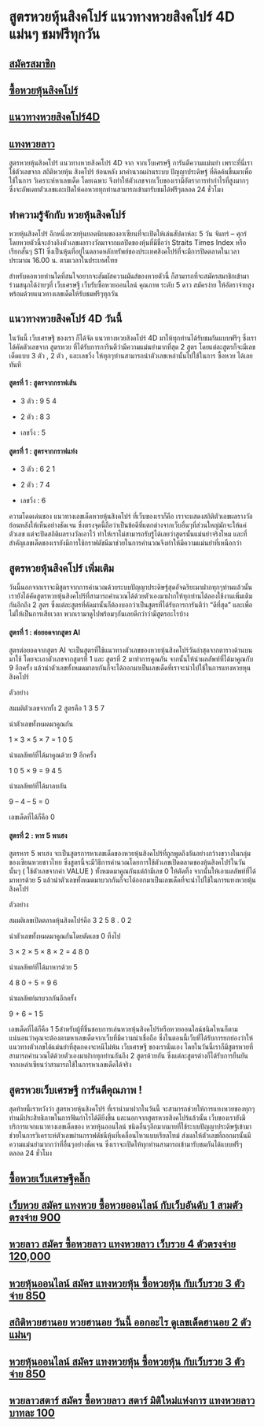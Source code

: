 # สูตรหวยหุ้นสิงคโปร์ แนวทางหวยสิงคโปร์ 4D แม่นๆ ชมฟรีทุกวัน
 
## [สมัครสมาชิก](https://www.xn--289-2ll3f3ai1h5d.com/register/@win289_m01)

## [ซื้อหวยหุ้นสิงคโปร์](https://www.xn--289-2ll3f3ai1h5d.com/register/@win289_m01)

## [แนวทางหวยสิงคโปร์4D](https://www.xn--289-2ll3f3ai1h5d.com/register/@win289_m01)
 
## [แทงหวยลาว](https://ruaygod.com/%e0%b8%ab%e0%b8%a7%e0%b8%a2%e0%b8%a5%e0%b8%b2%e0%b8%a7/)
 
สูตรหวยหุ้นสิงคโปร์ แนวทางหวยสิงคโปร์ 4D จาก จากเว็บเศรษฐี การันตีความแม่นยำ เพราะที่นี่เราใช้ตัวเลขจาก สถิติหวยหุ้น สิงคโปร์ ย้อนหลัง มาคำนวณผ่านระบบ ปัญญาประดิษฐ์ ที่คิดค้นขึ้นมาเพื่อใช้ในการ วิเคราะห์หาเลขเด็ด โดยเฉพาะ จึงทำให้ตัวเลขจากเว็บของเรามีอัตราการทำกำไรที่สูงมากๆ ซึ่งจะอัพเดทตัวเลขและเปิดให้คอหวยทุกท่านสามารถเข้ามารับชมได้ฟรีๆตลอด 24 ชั่วโมง
 
## ทำความรู้จักกับ หวยหุ้นสิงคโปร์

หวยหุ้นสิงคโปร์ อีกหนึ่งหวยหุ้นยอดนิยมของอาเซียนที่จะเปิดให้เล่นสัปดาห์ละ 5 วัน จันทร์ – ศุกร์ โดยหวยตัวนี้จะอ้างอิงตัวเลขผลรางวัลมาจากผลปิดของหุ้นที่มีชื่อว่า Straits Times Index หรือเรียกสั้นๆ STI ซึ่งเป็นหุ้นที่อยู่ในตลาดหลักทรัพย์ของประเทศสิงคโปร์ที่จะมีการปิดตลาดในเวลาประมาณ 16.00 น. ตามเวลาในประเทศไทย

สำหรับคอหวยท่านใดที่สนใจอยากจะสัมผัสความมันส์ของหวยตัวนี้ ก็สามารถที่จะสมัครสมาชิกเข้ามาร่วมสนุกได้ง่ายๆที่ เว็บเศรษฐี เว็บรับซื้อหวยออนไลน์ คุณภาพ ระดับ 5 ดาว สมัครง่าย ให้อัตราจ่ายสูง พร้อมด้วยแนวทางเลขเด็ดให้รับชมฟรีๆทุกวัน

## แนวทางหวยสิงคโปร์ 4D วันนี้

ในวันนี้ เว็บเศรษฐี ของเรา ก็ได้จัด แนวทางหวยสิงคโปร์ 4D มาให้ทุกท่านได้รับชมกันแบบฟรีๆ ซึ่งเราได้คัดตัวเลขจาก สูตรหวย ที่ได้รับการการีนตีว่ามีความแม่นยำมากที่สุด 2 สูตร โดยแต่ละสูตรก็จะมีเลขเด็ดแบบ 3 ตัว , 2 ตัว , และเลขวิ่ง ให้ทุกๆท่านสามารถนำตัวเลขเหล่านั้นไปใช้ในการ ซื้อหวย ได้เลยทันที

#### สูตรที่ 1 : สูตรจากกราฟเส้น

- 3 ตัว : 9 5 4

- 2 ตัว : 8 3

- เลขวิ่ง : 5

#### สูตรที่ 1 : สูตรจากกราฟแท่ง

- 3 ตัว : 6 2 1

- 2 ตัว : 7 4

- เลขวิ่ง : 6

ความโดดเด่นของ แนวทางเลขเด็ดหวยหุ้นสิงคโปร์ ที่เว็บของเราก็คือ เราจะแสดงสถิติตัวเลขผลรางวัลย้อนหลังให้เห็นอย่างชัดเจน ซึ่งตรงจุดนี้ถือว่าเป็นข้อดีที่แตกต่างจากเว็บอื่นๆที่ส่วนใหญ่มักจะให้แค่ตัวเลข แต่จะปิดสถิติผลรางวัลเอาไว้ ทำให้เราไม่สามารถรับรู้ได้เลยว่าสูตรนั้นแม่นยำจริงไหม และที่สำคัญเลขเด็ดของเรายังมีการใช้กราฟดัชนีมาช่วยในการคำนวณจึงทำให้มีความแม่นยำที่เหนือกว่า

## สูตรหวยหุ้นสิงคโปร์ เพิ่มเติม

วันนี้นอกจากเราจะมีสูตรจากการคำนวณด้วยระบบปัญญาประดิษฐ์สุดอัจฉริยะมาฝากทุกๆท่านแล้วนั้น เรายังได้คัดสูตรหวยหุ้นสิงคโปร์ที่สามารถคำนวณได้ด้วยตัวเองมาฝากให้ทุกท่านได้ลองใช้งานเพิ่มเติมกันอีกถึง 2 สูตร ซึ่งแต่ละสูตรที่คัดมานั้นก็ต้องบอกว่าเป็นสูตรที่ได้รับการการันตีว่า “ดีที่สุด” และเพื่อไม่ให้เป็นการเสียเวลา พวกเรามาดูไปพร้อมๆกันเลยดีกว่าว่ามีสูตรอะไรบ้าง

#### สูตรที่ 1 : ต่อยอดจากสูตร AI

สูตรต่อยอดจากสูตร AI จะเป็นสูตรที่ใช้แนวทางตัวเลขของหวยหุ้นสิงคโปร์วันล่าสุดจากตารางด้านบนมาใช้ โดยจะเอาตัวเลขจากสูตรที่ 1 และ สูตรที่ 2 มาทำการคูณกัน จากนั้นให้นำผลลัพท์ที่ได้มาคูณกับ 9 อีกครั้ง แล้วนำตัวเลขทั้งหมดมาลบกันก็จะได้ออกมาเป็นเลขเด็ดที่เราจะนำไปใช้ในการแทงหวยหุนสิงคโปร์

ตัวอย่าง

สมมติตัวเลขจากทั้ง 2 สูตรคือ 1 3 5 7

นำตัวเลขทั้งหมดมาคูณกัน

1 × 3 × 5 × 7 = 1 0 5

นำผลลัพท์ที่ได้มาคูณด้วย 9 อีกครั้ง

1 0 5 × 9 = 9 4 5

นำผลลัพท์ที่ได้มาลบกัน

9 – 4 – 5 = 0

เลขเด็ดที่ได้ก็คือ 0

#### สูตรที่ 2 : หาร 5 พาเฮง

สูตรหาร 5 พาเฮง จะเป็นสูตรการหาเลขเด็ดของหวยหุ้นสิงคโปร์ที่ถูกพูดถึงกันอย่างกว้างขวางในกลุ่มของเซียนหวยชาวไทย ซึ่งสูตรนี้จะมีวิธีการคำนวณโดยการใช้ตัวเลขเปิดตลาดของหุ้นสิงคโปร์ในวันนั้นๆ ( ใช้ตัวเลขจากค่า VALUE ) ทั้งหมดมาคูณกันแต่ถ้ามีเลข 0 ให้ตัดทิ้ง จากนั้นให้เอาผลลัพท์ที่ได้มาหารด้วย 5 แล้วนำตัวเลขทั้งหมดมาบวกกันก็จะได้ออกมาเป็นเลขเด็ดที่จะนำไปใช้ในการแทงหวยหุ้นสิงคโปร์

ตัวอย่าง

สมมติเลขเปิดตลาดหุ้นสิงคโปร์คือ 3 2 5 8 . 0 2

นำตัวเลขทั้งหมดมาคูณกันโดยตัดเลข 0 ทิ้งไป

3 × 2 × 5 × 8 × 2 = 4 8 0

นำผลลัพท์ที่ได้มาหารด้วย 5

4 8 0 ÷ 5 = 9 6

นำผลลัพท์มาบวกกันอีกครั้ง

9 + 6 = 1 5

เลขเด็ดที่ได้ก็คือ 1 5สำหรับผู้ที่ชื่นชอบการเล่นหวยหุ้นสิงคโปร์หรือหวยออนไลน์ชนิดไหนก็ตาม แน่นอนว่าคุณจะต้องตามหาเลขเด็ดจากเว็บที่มีความน่าเชื่อถือ ซึ่งในตอนนี้เว็บที่ได้รับการยกย่องว่าให้แนวทางตัวเลขได้แม่นยำที่สุดกคงจะหนีไม่พ้น เว็บเศรษฐี ของเรานั่นเอง โดยในวันนี้เราก็มีสูตรหวยที่สามารถคำนวณได้ด้วยตัวเองมาฝากทุกท่านกันถึง 2 สูตรด้วยกัน ซึ่งแต่ละสูตรต่างก็ได้รับการยืนยันจากเหล่าเซียนว่าสามารถใช้ในการหาเลขเด็ดได้จริง

## สูตรหวยเว็บเศรษฐี การันตีคุณภาพ !

สุดท้ายนี้เราหวังว่า สูตรหวยหุ้นสิงคโปร์ ที่เรานำมาฝากในวันนี้ จะสามารถช่วยให้การแทงหวยของทุกๆท่านมีประสิทธิภาพในการฟันกำไรได้ดียิ่งขึ้น และนอกจากสูตรหวยสิงคโปร์แล้วนั้น เว็บของเรายังมีบริการแจกแนวทางเลขเด็ดของ หวยหุ้นออนไลน์ ชนิดอื่นๆอีกมากมายที่ใช้ระบบปัญญาประดิษฐ์เข้ามาช่วยในการวิเคราะห์ตัวเลขผ่านกราฟดัชนีหุ้นที่เคลื่อนไหวแบบเรียลไทม์ ส่งผลให้ตัวเลขที่ออกมานั้นมีความแม่นยำมากกว่าที่อื่นๆอย่างชัดเจน ซึ่งเราจะเปิดให้ทุกท่านสามารถเข้ามารับชมกันได้แบบฟรีๆตลอด 24 ชั่วโมง

## [ซื้อหวยเว็บเศรษฐีคลิ๊ก ](https://www.xn--289-2ll3f3ai1h5d.com/register/@win289_m01)

## [เว็บหวย สมัคร แทงหวย ซื้อหวยออนไลน์ กับเว็บอันดับ 1 สามตัวตรงจ่าย 900](https://atom.io/themes/%E0%B9%80%E0%B8%A7%E0%B9%87%E0%B8%9A%E0%B8%AB%E0%B8%A7%E0%B8%A2%20%E0%B8%AA%E0%B8%A1%E0%B8%B1%E0%B8%84%E0%B8%A3%20%E0%B9%81%E0%B8%97%E0%B8%87%E0%B8%AB%E0%B8%A7%E0%B8%A2%20%E0%B8%8B%E0%B8%B7%E0%B9%89%E0%B8%AD%E0%B8%AB%E0%B8%A7%E0%B8%A2%E0%B8%AD%E0%B8%AD%E0%B8%99%E0%B9%84%E0%B8%A5%E0%B8%99%E0%B9%8C%20%E0%B8%81%E0%B8%B1%E0%B8%9A%E0%B9%80%E0%B8%A7%E0%B9%87%E0%B8%9A%E0%B8%AD%E0%B8%B1%E0%B8%99%E0%B8%94%E0%B8%B1%E0%B8%9A%201%20%E0%B8%AA%E0%B8%B2%E0%B8%A1%E0%B8%95%E0%B8%B1%E0%B8%A7%E0%B8%95%E0%B8%A3%E0%B8%87%E0%B8%88%E0%B9%88%E0%B8%B2%E0%B8%A2%20900)

## [หวยลาว สมัคร ซื้อหวยลาว แทงหวยลาว เว็บรวย 4 ตัวตรงจ่าย 120,000](https://atom.io/themes/%E0%B8%AB%E0%B8%A7%E0%B8%A2%E0%B8%A5%E0%B8%B2%E0%B8%A7%20%E0%B8%AA%E0%B8%A1%E0%B8%B1%E0%B8%84%E0%B8%A3%20%E0%B8%8B%E0%B8%B7%E0%B9%89%E0%B8%AD%E0%B8%AB%E0%B8%A7%E0%B8%A2%E0%B8%A5%E0%B8%B2%E0%B8%A7%20%E0%B9%81%E0%B8%97%E0%B8%87%E0%B8%AB%E0%B8%A7%E0%B8%A2%E0%B8%A5%E0%B8%B2%E0%B8%A7%20%E0%B9%80%E0%B8%A7%E0%B9%87%E0%B8%9A%E0%B8%A3%E0%B8%A7%E0%B8%A2%204%20%E0%B8%95%E0%B8%B1%E0%B8%A7%E0%B8%95%E0%B8%A3%E0%B8%87%E0%B8%88%E0%B9%88%E0%B8%B2%E0%B8%A2%20120,000)

## [หวยหุ้นออนไลน์ สมัคร แทงหวยหุ้น ซื้อหวยหุ้น กับเว็บรวย 3 ตัวจ่าย 850](https://atom.io/packages/%E0%B8%AB%E0%B8%A7%E0%B8%A2%E0%B8%AB%E0%B8%B8%E0%B9%89%E0%B8%99%E0%B8%AD%E0%B8%AD%E0%B8%99%E0%B9%84%E0%B8%A5%E0%B8%99%E0%B9%8C%20%E0%B8%AA%E0%B8%A1%E0%B8%B1%E0%B8%84%E0%B8%A3%20%E0%B9%81%E0%B8%97%E0%B8%87%E0%B8%AB%E0%B8%A7%E0%B8%A2%E0%B8%AB%E0%B8%B8%E0%B9%89%E0%B8%99%20%E0%B8%8B%E0%B8%B7%E0%B9%89%E0%B8%AD%E0%B8%AB%E0%B8%A7%E0%B8%A2%E0%B8%AB%E0%B8%B8%E0%B9%89%E0%B8%99%20%E0%B8%81%E0%B8%B1%E0%B8%9A%E0%B9%80%E0%B8%A7%E0%B9%87%E0%B8%9A%E0%B8%A3%E0%B8%A7%E0%B8%A2%203%20%E0%B8%95%E0%B8%B1%E0%B8%A7%E0%B8%88%E0%B9%88%E0%B8%B2%E0%B8%A2%20850)

## [สถิติหวยฮานอย หวยฮานอย วันนี้ ออกอะไร ดูเลขเด็ดฮานอย 2 ตัวแม่นๆ ](https://atom.io/packages/%E0%B8%AA%E0%B8%96%E0%B8%B4%E0%B8%95%E0%B8%B4%E0%B8%AB%E0%B8%A7%E0%B8%A2%E0%B8%AE%E0%B8%B2%E0%B8%99%E0%B8%AD%E0%B8%A2%20%E0%B8%AB%E0%B8%A7%E0%B8%A2%E0%B8%AE%E0%B8%B2%E0%B8%99%E0%B8%AD%E0%B8%A2%20%E0%B8%A7%E0%B8%B1%E0%B8%99%E0%B8%99%E0%B8%B5%E0%B9%89%20%E0%B8%AD%E0%B8%AD%E0%B8%81%E0%B8%AD%E0%B8%B0%E0%B9%84%E0%B8%A3%20%E0%B8%94%E0%B8%B9%E0%B9%80%E0%B8%A5%E0%B8%82%E0%B9%80%E0%B8%94%E0%B9%87%E0%B8%94%E0%B8%AE%E0%B8%B2%E0%B8%99%E0%B8%AD%E0%B8%A2%202%20%E0%B8%95%E0%B8%B1%E0%B8%A7%E0%B9%81%E0%B8%A1%E0%B9%88%E0%B8%99%E0%B9%86)

## [หวยหุ้นออนไลน์ สมัคร แทงหวยหุ้น ซื้อหวยหุ้น กับเว็บรวย 3 ตัวจ่าย 850 ](https://atom.io/packages/%E0%B8%AB%E0%B8%A7%E0%B8%A2%E0%B8%AB%E0%B8%B8%E0%B9%89%E0%B8%99%E0%B8%AD%E0%B8%AD%E0%B8%99%E0%B9%84%E0%B8%A5%E0%B8%99%E0%B9%8C%20%E0%B8%AA%E0%B8%A1%E0%B8%B1%E0%B8%84%E0%B8%A3%20%E0%B9%81%E0%B8%97%E0%B8%87%E0%B8%AB%E0%B8%A7%E0%B8%A2%E0%B8%AB%E0%B8%B8%E0%B9%89%E0%B8%99%20%E0%B8%8B%E0%B8%B7%E0%B9%89%E0%B8%AD%E0%B8%AB%E0%B8%A7%E0%B8%A2%E0%B8%AB%E0%B8%B8%E0%B9%89%E0%B8%99%20%E0%B8%81%E0%B8%B1%E0%B8%9A%E0%B9%80%E0%B8%A7%E0%B9%87%E0%B8%9A%E0%B8%A3%E0%B8%A7%E0%B8%A2%203%20%E0%B8%95%E0%B8%B1%E0%B8%A7%E0%B8%88%E0%B9%88%E0%B8%B2%E0%B8%A2%20850)

## [หวยลาวสตาร์ สมัคร ซื้อหวยลาว สตาร์ มิติใหม่แห่งการ แทงหวยลาว บาทละ 100 ](https://atom.io/packages/%E0%B8%AB%E0%B8%A7%E0%B8%A2%E0%B8%A5%E0%B8%B2%E0%B8%A7%E0%B8%AA%E0%B8%95%E0%B8%B2%E0%B8%A3%E0%B9%8C%20%E0%B8%AA%E0%B8%A1%E0%B8%B1%E0%B8%84%E0%B8%A3%20%E0%B8%8B%E0%B8%B7%E0%B9%89%E0%B8%AD%E0%B8%AB%E0%B8%A7%E0%B8%A2%E0%B8%A5%E0%B8%B2%E0%B8%A7%20%E0%B8%AA%E0%B8%95%E0%B8%B2%E0%B8%A3%E0%B9%8C%20%E0%B8%A1%E0%B8%B4%E0%B8%95%E0%B8%B4%E0%B9%83%E0%B8%AB%E0%B8%A1%E0%B9%88%E0%B9%81%E0%B8%AB%E0%B9%88%E0%B8%87%E0%B8%81%E0%B8%B2%E0%B8%A3%20%E0%B9%81%E0%B8%97%E0%B8%87%E0%B8%AB%E0%B8%A7%E0%B8%A2%E0%B8%A5%E0%B8%B2%E0%B8%A7%20%E0%B8%9A%E0%B8%B2%E0%B8%97%E0%B8%A5%E0%B8%B0%20100)